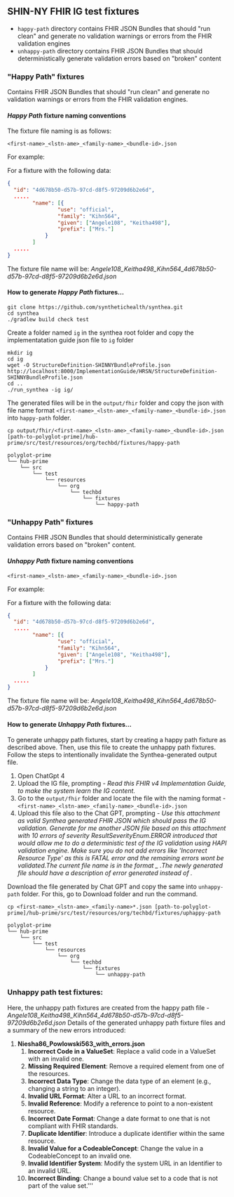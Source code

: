 ## SHIN-NY FHIR IG test fixtures

- `happy-path` directory contains FHIR JSON Bundles that should "run clean" and generate no validation warnings or errors from the FHIR validation engines
- `unhappy-path` directory contains FHIR JSON Bundles that should deterministically generate validation errors based on "broken" content 

### "Happy Path" fixtures

Contains FHIR JSON Bundles that should "run clean" and generate no validation warnings or errors from the FHIR validation engines.

#### _Happy Path_ fixture naming conventions

The fixture file naming is as follows:

```<first-name>_<lstn-ame>_<family-name>_<bundle-id>.json```

For example:

For a fixture with the following data:

```json
{
  "id": "4d678b50-d57b-97cd-d8f5-97209d6b2e6d",
  .....
        "name": [{
                "use": "official",
                "family": "Kihn564",
                "given": ["Angele108", "Keitha498"],
                "prefix": ["Mrs."]
            }
        ]
  ..... 
}
```
The fixture file name will be: *Angele108_Keitha498_Kihn564_4d678b50-d57b-97cd-d8f5-97209d6b2e6d.json*

#### How to generate _Happy Path_ fixtures...
```
git clone https://github.com/synthetichealth/synthea.git
cd synthea
./gradlew build check test
```

Create a folder named `ig` in the synthea root folder and copy the implementatation guide json file to `ig` folder

```
mkdir ig
cd ig
wget -O StructureDefinition-SHINNYBundleProfile.json http://localhost:8000/ImplementationGuide/HRSN/StructureDefinition-SHINNYBundleProfile.json
cd ..
./run_synthea -ig ig/
```

The generated files will be in the `output/fhir` folder and copy the json with  file name format ```<first-name>_<lstn-ame>_<family-name>_<bundle-id>.json``` into  `happy-path` folder.

```
cp output/fhir/<first-name>_<lstn-ame>_<family-name>_<bundle-id>.json [path-to-polyglot-prime]/hub-prime/src/test/resources/org/techbd/fixtures/happy-path
```

```
polyglot-prime
└── hub-prime
    └── src
        └── test
            └── resources
                └── org
                    └── techbd
                        └── fixtures
                            └── happy-path

```
### "Unhappy Path" fixtures

Contains FHIR JSON Bundles that should deterministically generate validation errors based on "broken" content.

#### _Unhappy Path_ fixture naming conventions

```<first-name>_<lstn-ame>_<family-name>_<bundle-id>.json```

For example:

For a fixture with the following data:

```json
{
  "id": "4d678b50-d57b-97cd-d8f5-97209d6b2e6d",
  .....
        "name": [{
                "use": "official",
                "family": "Kihn564",
                "given": ["Angele108", "Keitha498"],
                "prefix": ["Mrs."]
            }
        ]
  ..... 
}
```
The fixture file name will be: *Angele108_Keitha498_Kihn564_4d678b50-d57b-97cd-d8f5-97209d6b2e6d.json*

#### How to generate _Unhappy Path_ fixtures...

To generate unhappy path fixtures, start by creating a happy path fixture as described above. Then, use this file to create the unhappy path fixtures. Follow the steps to intentionally invalidate the Synthea-generated output file.

1. Open ChatGpt 4
2. Upload the IG file, prompting - *Read this FHIR v4 Implementation Guide, to make the system learn the IG content.*
3. Go to the `output/fhir` folder and locate the file with the naming format - `<first-name>_<lstn-ame>_<family-name>_<bundle-id>.json`
4. Upload this file also to the Chat GPT, prompting - *Use this attachment as valid Synthea generated FHIR JSON which should pass the IG validation. Generate for me another JSON file based on this attachment with 10 errors of severity ResultSeverityEnum.ERROR introduced that would allow me to do a deterministic test of the IG validation using HAPI validation engine. Make sure you do not add errors like  'Incorrect Resource Type'  as this is FATAL error and the remaining errors wont be validated.The current file name is in the format <first-name>_<lstn-ame>_<family-name>_<bundle-id> .The newly generated file should have a description of error generated instead of <bundle-id>.*

Download the file generated by Chat GPT and copy the same into `unhappy-path` folder.
For this, go to Download folder and run the command.
```
cp <first-name>_<lstn-ame>_<family-name>*.json [path-to-polyglot-prime]/hub-prime/src/test/resources/org/techbd/fixtures/uphappy-path
```

```
polyglot-prime
└── hub-prime
    └── src
        └── test
            └── resources
                └── org
                    └── techbd
                        └── fixtures
                            └── unhappy-path

```

### Unhappy path test fixtures:
Here, the unhappy path fixtures are created from the happy path file - *Angele108_Keitha498_Kihn564_4d678b50-d57b-97cd-d8f5-97209d6b2e6d.json*
Details of the generated unhappy path fixture files and a summary of the new errors introduced:
1. **Niesha86_Powlowski563_with_errors.json**
   1. **Incorrect Code in a ValueSet**: Replace a valid code in a ValueSet with an invalid one.
   2. **Missing Required Element**: Remove a required element from one of the resources.
   3. **Incorrect Data Type**: Change the data type of an element (e.g., changing a string to an integer).
   4. **Invalid URL Format**: Alter a URL to an incorrect format.
   5. **Invalid Reference**: Modify a reference to point to a non-existent resource.
   6. **Incorrect Date Format**: Change a date format to one that is not compliant with FHIR standards.
   7. **Duplicate Identifier**: Introduce a duplicate identifier within the same resource.
   8. **Invalid Value for a CodeableConcept**: Change the value in a CodeableConcept to an invalid one.
   9. **Invalid Identifier System**: Modify the system URL in an Identifier to an invalid URL.
   10. **Incorrect Binding**: Change a bound value set to a code that is not part of the value set.'''
